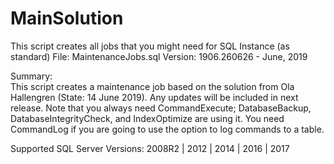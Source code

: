 # MainSolution
This script creates all jobs that you might need for SQL Instance (as standard)
  File:     MaintenanceJobs.sql
  Version:	1906.260626 - June, 2019

  Summary:  	
	This script creates a maintenance job based on the solution from Ola Hallengren (State: 14 June 2019).
	Any updates will be included in next release.
	Note that you always need CommandExecute; DatabaseBackup, DatabaseIntegrityCheck, and IndexOptimize are using it. 
    	You need CommandLog if you are going to use the option to log commands to a table.

  Supported SQL Server Versions: 2008R2 | 2012 | 2014 | 2016 | 2017
